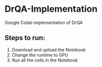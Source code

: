 # DrQA-Implementation
Google Colab implementation of DrQA

## Steps to run:
<ol>
  
  <li>Download and upload the Notebook </li>
  <li>Change the runtime to GPU</li>
  <li>Run all the cells in the Notebook</li>
  
  </ol>
